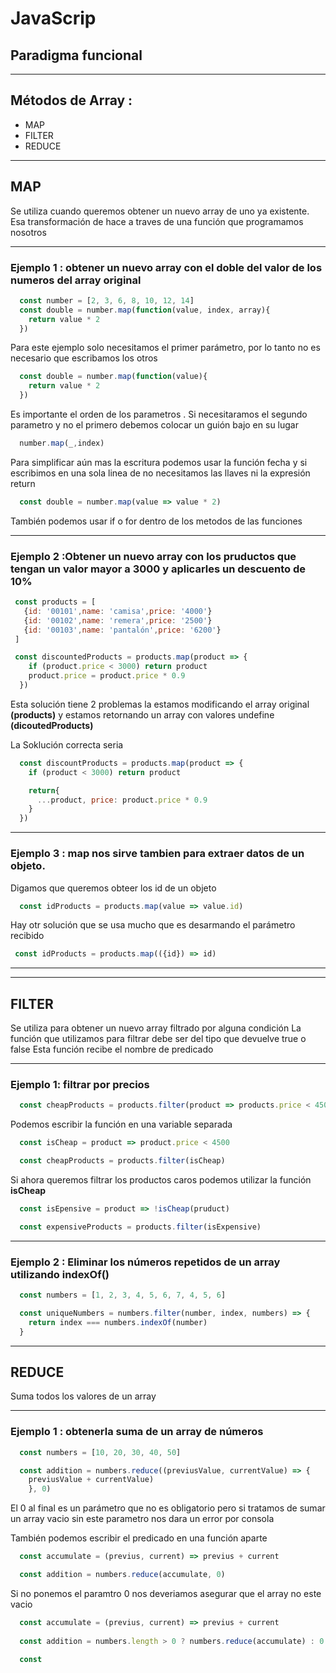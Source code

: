 # **JavaScrip**

## Paradigma funcional
---

## Métodos de **Array** :

  - MAP 
  - FILTER 
  - REDUCE

---
## **MAP**
Se utiliza cuando queremos obtener un nuevo array de uno ya existente.
Esa transformación de hace a traves de una función que programamos nosotros

---
### **Ejemplo 1** : obtener un nuevo array con el doble del valor de los numeros del array original

```javascript
  const number = [2, 3, 6, 8, 10, 12, 14]
  const double = number.map(function(value, index, array){
    return value * 2
  })
```
Para este ejemplo solo necesitamos el primer parámetro, por lo tanto no es necesario que escribamos los otros

```javascript
  const double = number.map(function(value){
    return value * 2
  })
```
Es importante el orden de los parametros . Si necesitaramos el segundo parametro y no el primero debemos colocar un guión bajo en su lugar

```javascript
  number.map(_,index)
```
Para simplificar aún mas la escritura podemos usar la función fecha y si escribimos en una sola linea de no necesitamos las llaves ni la expresión return

```javascript
  const double = number.map(value => value * 2) 
```

También podemos usar if o for dentro de los metodos de las funciones

---
### **Ejemplo 2** :Obtener un nuevo array con los pruductos que tengan un valor mayor a  3000 y aplicarles un descuento de 10%

 ```javascript
  const products = [
    {id: '00101',name: 'camisa',price: '4000'}
    {id: '00102',name: 'remera',price: '2500'}
    {id: '00103',name: 'pantalón',price: '6200'}
  ]
  ```
  
```javascript
 const discountedProducts = products.map(product => {
    if (product.price < 3000) return product
    product.price = product.price * 0.9
  })
 ```
 Esta solución tiene 2 problemas la estamos modificando el array original **(products)** y estamos retornando un array con valores undefine **(dicoutedProducts)**

La Soklución correcta seria

```javascript
  const discountProducts = products.map(product => {
    if (product < 3000) return product

    return{
      ...product, price: product.price * 0.9
    }
  })
```
---
### **Ejemplo 3** : map nos sirve tambien para extraer datos de un objeto.
Digamos que queremos obteer los id de un objeto

```javascript
  const idProducts = products.map(value => value.id)
```
Hay otr solución que se usa mucho que es desarmando el parámetro recibido

 ```javascript
  const idProducts = products.map(({id}) => id)
 ```

---
---
## **FILTER**
Se utiliza para obtener un nuevo array filtrado por alguna condición
La función que utilizamos para filtrar debe ser del tipo que devuelve true o false
Esta función recibe el nombre de predicado

---
### **Ejemplo 1**: filtrar por precios

```javascript
  const cheapProducts = products.filter(product => products.price < 4500)
```
Podemos escribir la función en una variable separada

```javascript
  const isCheap = product => product.price < 4500

  const cheapProducts = products.filter(isCheap)
```
Si ahora queremos filtrar los productos caros podemos utilizar la función **isCheap** 

```javascript
  const isEpensive = product => !isCheap(pruduct)

  const expensiveProducts = products.filter(isExpensive)  
```
---
### **Ejemplo 2** : Eliminar los números repetidos de un array utilizando indexOf()

```javascript
  const numbers = [1, 2, 3, 4, 5, 6, 7, 4, 5, 6] 

  const uniqueNumbers = numbers.filter(number, index, numbers) => {
    return index === numbers.indexOf(number)
  }
```
---

## **REDUCE**
Suma todos los valores de un array

---
### **Ejemplo 1** : obtenerla suma de un array de números

```javascript
  const numbers = [10, 20, 30, 40, 50]
```
```javascript
  const addition = numbers.reduce((previusValue, currentValue) => {
    previusValue + currentValue)
    }, 0) 
```
El 0 al final es un parámetro que no es obligatorio pero si tratamos de sumar un array vacio sin este parametro nos dara un error por consola

También podemos escribir el predicado en una función aparte
 
```javascript
  const accumulate = (previus, current) => previus + current

  const addition = numbers.reduce(accumulate, 0)
```

Si no ponemos el paramtro 0 nos deveriamos asegurar que el array no este vacio
```javascript
  const accumulate = (previus, current) => previus + current
  
  const addition = numbers.length > 0 ? numbers.reduce(accumulate) : 0
```
```javascript
  const
```


